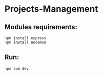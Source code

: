 # Projects-Management
## Modules requirements:
`npm install express`<br/>
`npm install nodemon`

## Run:
`npm run dev`
